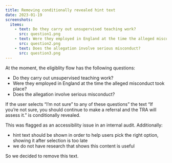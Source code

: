 ```yaml
---
title: Removing conditionally revealed hint text
date: 2023-01-19
screenshots:
  items:
    - text: Do they carry out unsupervised teaching work?
      src: question1.png
    - text: Were they employed in England at the time the alleged misconduct took place?
      src: question2.png
    - text: Does the allegation involve serious misconduct?
      src: question3.png
---
```


At the moment, the eligiblity flow has the following questions:

- Do they carry out unsupervised teaching work?
- Were they employed in England at the time the alleged misconduct took place?
- Does the allegation involve serious misconduct?

If the user selects “I’m not sure” to any of these questions” the text “If you’re not sure, you should continue to make a referral and the TRA will assess it.” is conditionally revealed.

This was flagged as an accessibility issue in an internal audit. Additionally:

- hint text should be shown in order to help users pick the right option, showing it after selection is too late
- we do not have research that shows this content is useful

So we decided to remove this text.
